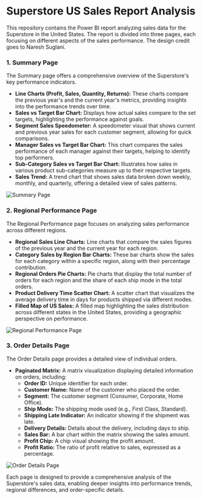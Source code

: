 # Superstore US Sales Report Analysis

This repository contains the Power BI report analyzing sales data for the Superstore in the United States. The report is divided into three pages, each focusing on different aspects of the sales performance. The design credit goes to Naresh Suglani.

### 1. Summary Page
The Summary page offers a comprehensive overview of the Superstore's key performance indicators.

- **Line Charts (Profit, Sales, Quantity, Returns):** These charts compare the previous year's and the current year's metrics, providing insights into the performance trends over time.
- **Sales vs Target Bar Chart:** Displays how actual sales compare to the set targets, highlighting the performance against goals.
- **Segment Sales Speedometer:** A speedometer visual that shows current and previous year sales for each customer segment, allowing for quick comparisons.
- **Manager Sales vs Target Bar Chart:** This chart compares the sales performance of each manager against their targets, helping to identify top performers.
- **Sub-Category Sales vs Target Bar Chart:** Illustrates how sales in various product sub-categories measure up to their respective targets.
- **Sales Trend:** A trend chart that shows sales data broken down weekly, monthly, and quarterly, offering a detailed view of sales patterns.

![Summary Page](images/summary_page.png)

### 2. Regional Performance Page
The Regional Performance page focuses on analyzing sales performance across different regions.

- **Regional Sales Line Charts:** Line charts that compare the sales figures of the previous year and the current year for each region.
- **Category Sales by Region Bar Charts:** These bar charts show the sales for each category within a specific region, along with their percentage contribution.
- **Regional Orders Pie Charts:** Pie charts that display the total number of orders for each region and the share of each ship mode in the total orders.
- **Product Delivery Time Scatter Chart:** A scatter chart that visualizes the average delivery time in days for products shipped via different modes.
- **Filled Map of US Sales:** A filled map highlighting the sales distribution across different states in the United States, providing a geographic perspective on performance.

![Regional Performance Page](images/regional_performance_page.png)

### 3. Order Details Page
The Order Details page provides a detailed view of individual orders.

- **Paginated Matrix:** A matrix visualization displaying detailed information on orders, including:
  - **Order ID:** Unique identifier for each order.
  - **Customer Name:** Name of the customer who placed the order.
  - **Segment:** The customer segment (Consumer, Corporate, Home Office).
  - **Ship Mode:** The shipping mode used (e.g., First Class, Standard).
  - **Shipping Late Indicator:** An indicator showing if the shipment was late.
  - **Delivery Details:** Details about the delivery, including days to ship.
  - **Sales Bar:** A bar chart within the matrix showing the sales amount.
  - **Profit Chip:** A chip visual showing the profit amount.
  - **Profit Ratio:** The ratio of profit relative to sales, expressed as a percentage.
 
![Order Details Page](images/order_details_page.png)

Each page is designed to provide a comprehensive analysis of the Superstore's sales data, enabling deeper insights into performance trends, regional differences, and order-specific details.

